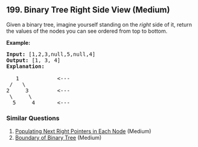 <!--|This file generated by command(leetcode description); DO NOT EDIT.    |-->
<!--+----------------------------------------------------------------------+-->
<!--|@author    Openset <openset.wang@gmail.com>                           |-->
<!--|@link      https://github.com/openset                                 |-->
<!--|@home      https://github.com/openset/leetcode                        |-->
<!--+----------------------------------------------------------------------+-->

## 199. Binary Tree Right Side View (Medium)

<p>Given a binary tree, imagine yourself standing on the <em>right</em> side of it, return the values of the nodes you can see ordered from top to bottom.</p>

<p><strong>Example:</strong></p>

<pre>
<strong>Input:</strong>&nbsp;[1,2,3,null,5,null,4]
<strong>Output:</strong>&nbsp;[1, 3, 4]
<strong>Explanation:
</strong>
   1            &lt;---
 /   \
2     3         &lt;---
 \     \
  5     4       &lt;---
</pre>

### Similar Questions
  1. [Populating Next Right Pointers in Each Node](https://github.com/openset/leetcode/tree/master/solution/populating-next-right-pointers-in-each-node) (Medium)
  1. [Boundary of Binary Tree](https://github.com/openset/leetcode/tree/master/solution/boundary-of-binary-tree) (Medium)
